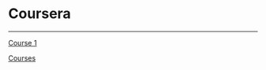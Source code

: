 # Coursera

---

[Course 1](Coursera%20b8f01adaebd845648db61e43e1760477/Course%201%20a74f2cf0c42b433696537c7a25997756.md)

[Courses](Coursera%20b8f01adaebd845648db61e43e1760477/Courses%20612104c4b2f14bf0830691032d886843.csv)